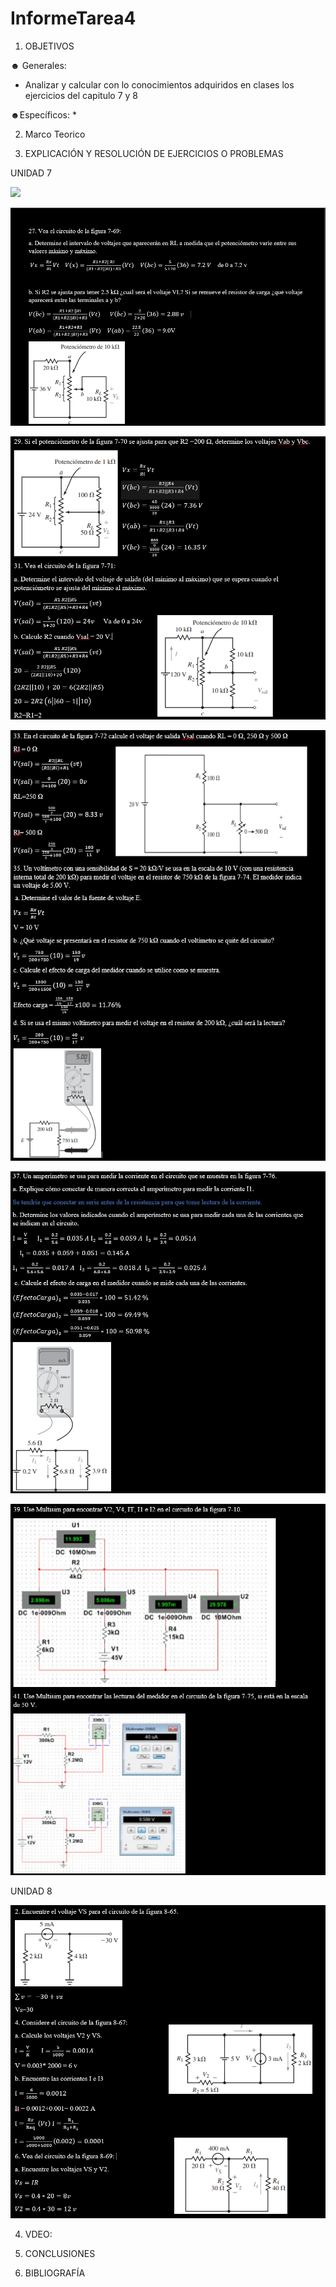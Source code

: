 # InformeTarea4

1. OBJETIVOS

☻ Generales:
* Analizar y calcular con lo conocimientos adquiridos en clases los ejercicios del capitulo 7 y 8 

☻Específicos:
* 

2. Marco Teorico 

3. EXPLICACIÓN Y RESOLUCIÓN DE EJERCICIOS O PROBLEMAS

UNIDAD 7

<img src= Img/1-3.PNG>

![](Img/27.PNG)

![](Img/29,31.PNG)

![](Img/33,35.PNG)

![](Img/37.PNG)

![](Img/39,41.PNG)

UNIDAD 8

![](Img/2,4,6.PNG)


4. VDEO:


6. CONCLUSIONES


8. BIBLIOGRAFÍA



